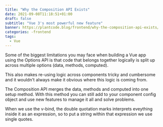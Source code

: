 ```yaml
---
title: "Why the Composition API Exists"
date: 2021-09-08T11:18:51+01:00
draft: false
subtitle: "Vue 3's most powerful new feature"
banner: https://plantcode.blog/frontend/why-the-composition-api-exists/why-the-compositon-api-exists.png
categories: -frontend
tags:
  - Vue
---
```


Some of the biggest limitations you may face when building a Vue app using the Options API is that code that belongs together logically is split up across multiple options (data, methods, computed).

This also makes re-using logic across components tricky and cumbersome and it wouldn't always make it obvious where this logic is coming from.

The Composition API merges the data, methods and computed into one setup method. With this method you can still add to your component config object and use new features to manage it all and solve problems.

When we use the v-bind, the double quotation marks interprets eveything inside it as an expression, so to put a string within that expression we use single quotes.
